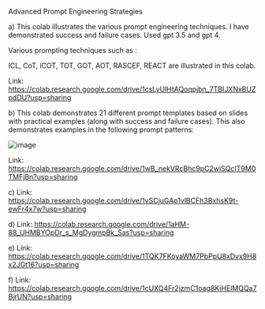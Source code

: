 Advanced Prompt Engineering Strategies

a) This colab illustrates the various prompt engineering techniques. I have demonstrated success and failure cases. Used gpt 3.5 and gpt 4.

Various prompting techniques such as : 

ICL,
CoT,
iCOT,
TOT,
GOT,
AOT,
RASCEF,
REACT
are illustrated in this colab.

Link: https://colab.research.google.com/drive/1csLyUlHtAQoqpjbn_7TBIJXNxBUZpdDU?usp=sharing

b) This colab demonstrates 21 different prompt templates based on slides with practical examples (along with success and failure cases). This also demonstrates examples in the following prompt patterns:

![image](https://github.com/Dhanasree-Rajamani/SpecialTopics_DeepLearning/assets/111466424/78213c53-94f8-4a6c-b39a-c798618606c9)

Link: https://colab.research.google.com/drive/1wB_nekVRcBhc9pC2wiSQcIT9M0TMFjBn?usp=sharing

c)
Link: https://colab.research.google.com/drive/1vSCjuGAo1vlBCFh3BxhsK9t-ewFr4x7w?usp=sharing

d)
Link: https://colab.research.google.com/drive/1aHM-88_UHMBYOpDr_s_MgDygmpBk_Sas?usp=sharing

e)
Link: https://colab.research.google.com/drive/1TQK7FKoyaWM7PbPpU8xDvx9H8x2JGt16?usp=sharing

f)
Link: https://colab.research.google.com/drive/1cUXQ4Fr2jzmC1oag8KiHElMQQa7BjrUN?usp=sharing
